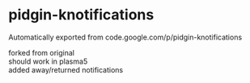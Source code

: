# pidgin-knotifications
Automatically exported from code.google.com/p/pidgin-knotifications


forked from original  
should work in plasma5  
added away/returned notifications
